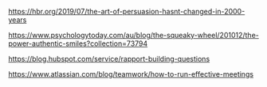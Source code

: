 https://hbr.org/2019/07/the-art-of-persuasion-hasnt-changed-in-2000-years

https://www.psychologytoday.com/au/blog/the-squeaky-wheel/201012/the-power-authentic-smiles?collection=73794

https://blog.hubspot.com/service/rapport-building-questions

https://www.atlassian.com/blog/teamwork/how-to-run-effective-meetings


